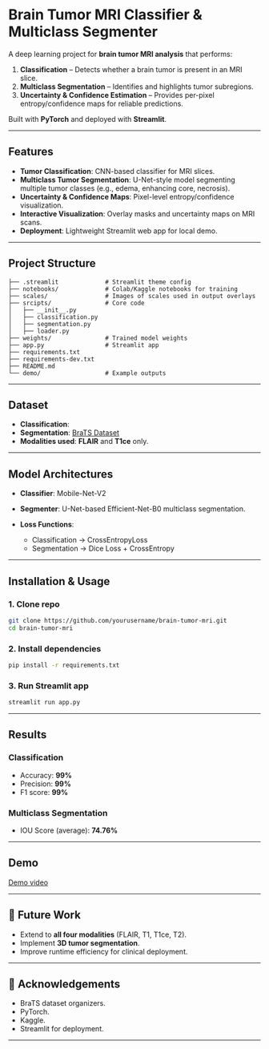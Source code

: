 # Brain Tumor MRI Classifier & Multiclass Segmenter

A deep learning project for **brain tumor MRI analysis** that performs:

1. **Classification** – Detects whether a brain tumor is present in an MRI slice.
2. **Multiclass Segmentation** – Identifies and highlights tumor subregions.
3. **Uncertainty & Confidence Estimation** – Provides per-pixel entropy/confidence maps for reliable predictions.

Built with **PyTorch** and deployed with **Streamlit**.

---

## Features

* **Tumor Classification**: CNN-based classifier for MRI slices.
* **Multiclass Tumor Segmentation**: U-Net-style model segmenting multiple tumor classes (e.g., edema, enhancing core, necrosis).
* **Uncertainty & Confidence Maps**: Pixel-level entropy/confidence visualization.
* **Interactive Visualization**: Overlay masks and uncertainty maps on MRI scans.
* **Deployment**: Lightweight Streamlit web app for local demo.

---

## Project Structure

```
├── .streamlit             # Streamlit theme config
├── notebooks/             # Colab/Kaggle notebooks for training
├── scales/                # Images of scales used in output overlays
├── srcipts/               # Core code
│   ├── __init__.py
│   ├── classification.py
│   ├── segmentation.py
│   ├── loader.py
├── weights/               # Trained model weights
├── app.py                 # Streamlit app
├── requirements.txt
├── requirements-dev.txt
├── README.md
└── demo/                  # Example outputs
```

---

## Dataset
* **Classification**: 
* **Segmentation**: [BraTS Dataset](https://www.med.upenn.edu/cbica/brats2020/)
* **Modalities used**: **FLAIR** and **T1ce** only.
---

## Model Architectures

* **Classifier**: Mobile-Net-V2
* **Segmenter**: U-Net-based Efficient-Net-B0 multiclass segmentation.
* **Loss Functions**:

  * Classification → CrossEntropyLoss
  * Segmentation → Dice Loss + CrossEntropy

---

## Installation & Usage

### 1. Clone repo

```bash
git clone https://github.com/yourusername/brain-tumor-mri.git
cd brain-tumor-mri
```

### 2. Install dependencies

```bash
pip install -r requirements.txt
```

### 3. Run Streamlit app

```bash
streamlit run app.py
```

---

## Results

### Classification

* Accuracy: **99%**
* Precision: **99%**
* F1 score: **99%**

### Multiclass Segmentation

* IOU Score (average): **74.76%**

---

## Demo

[Demo video]("emp")

---

## 📌 Future Work

* Extend to **all four modalities** (FLAIR, T1, T1ce, T2).
* Implement **3D tumor segmentation**.
* Improve runtime efficiency for clinical deployment.

---

## 🙌 Acknowledgements

* BraTS dataset organizers.
* PyTorch.
* Kaggle.
* Streamlit for deployment.

---